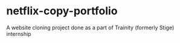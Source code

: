 # netflix-copy-portfolio

A website cloning project done as a part of Trainity (formerly Stige) internship

